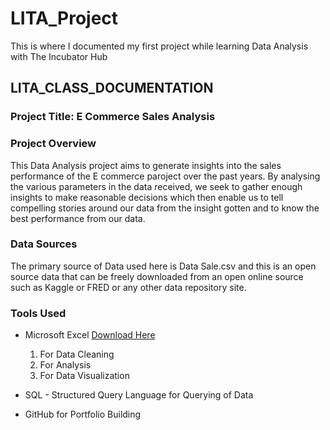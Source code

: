 # LITA_Project
This is where I documented my first project while learning Data Analysis with The Incubator Hub

## LITA_CLASS_DOCUMENTATION

### Project Title: E Commerce Sales Analysis

### Project Overview
This Data Analysis project aims to generate insights into the sales performance of the E commerce paroject over the past years. By analysing the various parameters in the data received, we seek to gather enough insights to make reasonable decisions which then enable us to tell compelling stories around our data from the insight gotten and to know the best performance from our data.

### Data Sources
The primary source of Data used here is Data Sale.csv and this is an open source data that can be freely downloaded from an open online source such as Kaggle or FRED or any other data repository site.

### Tools Used
- Microsoft Excel [Download Here](https://www.microsoft.com)
  1. For Data Cleaning
  2. For Analysis
  3. For Data Visualization
  
- SQL - Structured Query Language for Querying of Data
- GitHub for Portfolio Building
